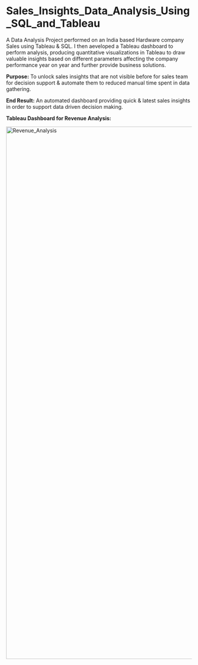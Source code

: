 # Sales_Insights_Data_Analysis_Using_SQL_and_Tableau
 
 A Data Analysis Project performed on an India based Hardware company Sales using Tableau & SQL.
I then aeveloped a Tableau dashboard to perform analysis, producing quantitative visualizations in Tableau to draw valuable insights based on different parameters affecting the company performance year on year and further provide business solutions.

**Purpose:**
To unlock sales insights that are not visible before for sales team for decision support & automate them to reduced manual time spent in data gathering.

**End Result:**
An automated dashboard providing quick & latest sales insights in order to support data driven decision making.

**Tableau Dashboard for Revenue Analysis:**

<img width="1440" alt="Revenue_Analysis" src="https://github.com/singhsamaira101/Sales_Insights_Data_Analysis_Using_SQL_and_Tableau/assets/67760094/8195580f-7813-411e-8f6f-2a8f6c67e3f5">
